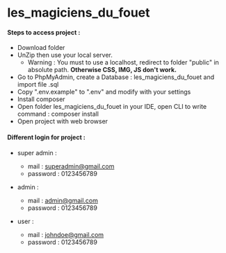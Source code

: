 # les_magiciens_du_fouet
#### Steps to access project :
- Download folder  
- UnZip then use your local server.  
  * Warning : You must to use a localhost, redirect to folder "public" in absolute path. **Otherwise CSS, IMG, JS don't work.**   
- Go to PhpMyAdmin, create a Database : les_magiciens_du_fouet and import file .sql  
- Copy ".env.example" to ".env" and modify with your settings  
- Install composer  
- Open folder les_magiciens_du_fouet in your IDE, open CLI to write command : composer install  
- Open project with web browser  
  
  
  
#### Different login for project :  
- super admin :  
  * mail : superadmin@gmail.com  
  * password : 0123456789  
  
- admin :  
  * mail : admin@gmail.com  
  * password : 0123456789  
  
- user :  
  * mail : johndoe@gmail.com  
  * password : 0123456789  
